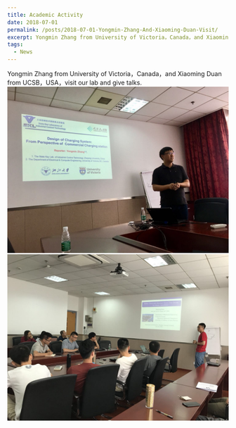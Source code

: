 ```yaml
---
title: Academic Activity
date: 2018-07-01
permalink: /posts/2018-07-01-Yongmin-Zhang-And-Xiaoming-Duan-Visit/
excerpt: Yongmin Zhang from University of Victoria，Canada，and Xiaoming Duan from UCSB，USA，visit our lab and give talks.
tags:
  - News
---
```


Yongmin Zhang from University of Victoria，Canada，and Xiaoming Duan from UCSB，USA，visit our lab and give talks.  
![image1](/images/post-images/2018-07/2018-07-01-a.jpg)  
![image2](/images/post-images/2018-07/2018-07-01-b.jpg)